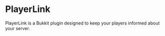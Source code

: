 PlayerLink
==========

PlayerLink is a Bukkit plugin designed to keep your players informed about your server.

